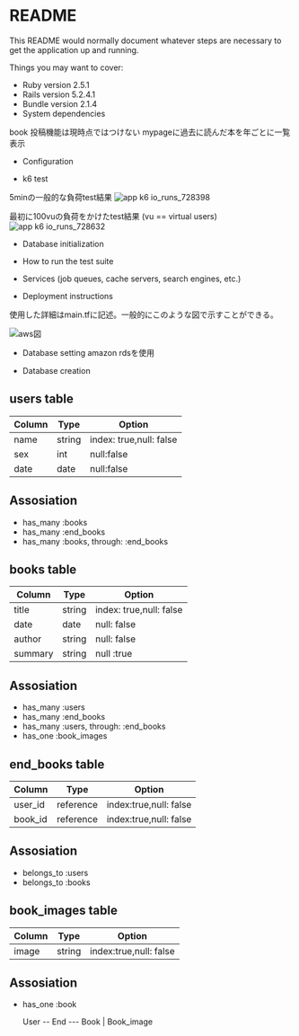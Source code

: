 # README

This README would normally document whatever steps are necessary to get the
application up and running.

Things you may want to cover:

* Ruby version
  2.5.1
* Rails version
  5.2.4.1
* Bundle version
  2.1.4
* System dependencies

book 投稿機能は現時点ではつけない
mypageに過去に読んだ本を年ごとに一覧表示

* Configuration

* k6 test

5minの一般的な負荷test結果
![app k6 io_runs_728398](https://user-images.githubusercontent.com/35597894/81823507-58168200-956f-11ea-905e-7f32bdc37fa0.png)

最初に100vuの負荷をかけたtest結果 (vu == virtual users)
![app k6 io_runs_728632](https://user-images.githubusercontent.com/35597894/81825216-5352cd80-9571-11ea-98bb-7dea77114dfe.png)


* Database initialization

* How to run the test suite

* Services (job queues, cache servers, search engines, etc.)

* Deployment instructions

使用した詳細はmain.tfに記述。一般的にこのような図で示すことができる。

![aws図](https://user-images.githubusercontent.com/35597894/81824822-db84a300-9570-11ea-917a-3c00ca4664b4.png)


* Database setting
amazon rdsを使用

* Database creation
## users table
|Column|Type|Option|
|------|----|------|
|name|string|index: true,null: false|
|sex|int|null:false|
|date|date|null:false|

## Assosiation
- has_many :books
- has_many :end_books
- has_many :books, through: :end_books

## books table
|Column|Type|Option|
|------|----|------|
|title|string|index: true,null: false|
|date|date|null: false|
|author|string|null: false|
|summary|string|null :true|

## Assosiation
- has_many :users
- has_many :end_books
- has_many :users, through: :end_books
- has_one :book_images

## end_books table
|Column|Type|Option|
|------|----|------|
|user_id|reference|index:true,null: false|
|book_id|reference|index:true,null: false|

## Assosiation
- belongs_to :users
- belongs_to :books

## book_images table
|Column|Type|Option|
|------|----|------|
|image|string|index:true,null: false|

## Assosiation
- has_one :book


  User  -- End --- Book
                    |
                  Book_image
